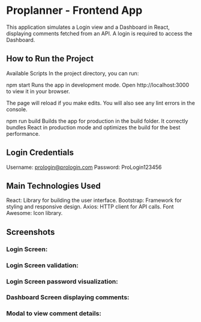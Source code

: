 # Proplanner - Frontend App
This application simulates a Login view and a Dashboard in React, displaying comments fetched from an API. A login is required to access the Dashboard.

## How to Run the Project
Available Scripts
In the project directory, you can run:

npm start
Runs the app in development mode.
Open http://localhost:3000 to view it in your browser.

The page will reload if you make edits.
You will also see any lint errors in the console.

npm run build
Builds the app for production in the build folder.
It correctly bundles React in production mode and optimizes the build for the best performance.

## Login Credentials
Username: prologin@prologin.com
Password: ProLogin123456

## Main Technologies Used
React: Library for building the user interface.
Bootstrap: Framework for styling and responsive design.
Axios: HTTP client for API calls.
Font Awesome: Icon library.


## Screenshots

### Login Screen:

### Login Screen validation:

### Login Screen password visualization: 

### Dashboard Screen displaying comments:

### Modal to view comment details: